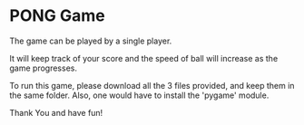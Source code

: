 # PONG Game

The game can be played by a single player.

It will keep track of your score and the speed of ball will increase as the game progresses.

To run this game, please download all the 3 files provided, and keep them in the same folder. Also, one would have to install the 'pygame' module.

Thank You and have fun!
